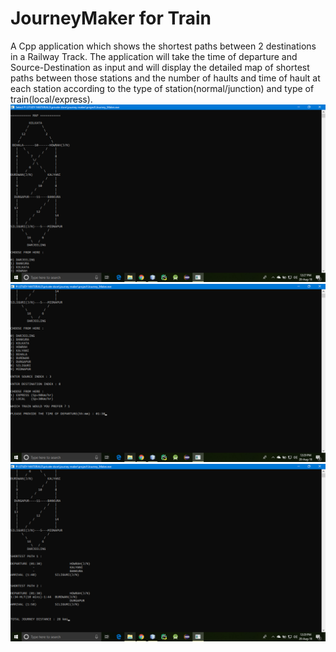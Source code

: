 # JourneyMaker for Train
A Cpp application which shows the shortest paths between 2 destinations in a Railway Track.
The application will take the time of departure and Source-Destination as input and will display the detailed map of shortest paths between those stations and the number of haults and time of hault at each station according to the type of station(normal/junction) and type of train(local/express).
![alt text](https://github.com/priyam24/JourneyMaker/blob/master/screenshots/Screenshot%20(1222).png?raw=true)
![alt text](https://github.com/priyam24/JourneyMaker/blob/master/screenshots/Screenshot%20(1223).png?raw=true)
![alt text](https://github.com/priyam24/JourneyMaker/blob/master/screenshots/Screenshot%20(1224).png?raw=true)
